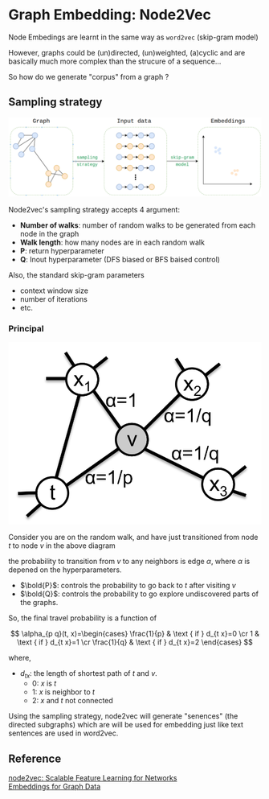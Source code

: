# Graph Embedding: Node2Vec


Node Embedings are learnt in the same way as `word2vec` (skip-gram model)

However, graphs could be (un)directed, (un)weighted, (a)cyclic and are basically much more complex than the strucure of a sequence...

So how do we generate "corpus" from a graph ?

## Sampling strategy

![node2vec2](/images/ml/node2vec2.png)

Node2vec's sampling strategy accepts 4 argument:
- **Number of walks**: number of random walks to be generated from each node in the graph
- **Walk length**: how many nodes are in each random walk
- **P**: return hyperparameter
- **Q**: Inout hyperparameter (DFS biased or BFS baised control)

Also, the standard skip-gram parameters
- context window size
- number of iterations
- etc.

### Principal

![node2vec1](/images/ml/node2vec1.png)

Consider you are on the random walk, and have just transitioned from node $t$ to node $v$ in the above diagram

the probability to transition from $v$ to any neighbors is edge $\alpha$, where $\alpha$ is depened on the hyperparameters. 

- $\bold{P}$: controls the probability to go back to $t$ after visiting $v$
- $\bold{Q}$: controls the probability to go explore undiscovered parts of the graphs.

So, the final travel probability is a function of 

$$
\alpha_{p q}(t, x)=\begin{cases} 
\frac{1}{p} & \text { if } d_{t x}=0 \cr 
1 & \text { if } d_{t x}=1 \cr 
\frac{1}{q} & \text { if } d_{t x}=2
\end{cases}
$$

where,
- $d_{tx}$: the length of shortest path of $t$ and $v$.
  - 0: $x$ is $t$
  - 1: $x$ is neighbor to $t$
  - 2: $x$ and $t$ not connected  

Using the sampling strategy, node2vec will generate "senences" (the directed subgraphs) which are will be used for embedding just like text sentences are used in word2vec.

## Reference

[node2vec: Scalable Feature Learning for Networks](https://cs.stanford.edu/~jure/pubs/node2vec-kdd16.pdf)  
[Embeddings for Graph Data](https://towardsdatascience.com/node2vec-embeddings-for-graph-data-32a866340fef)
